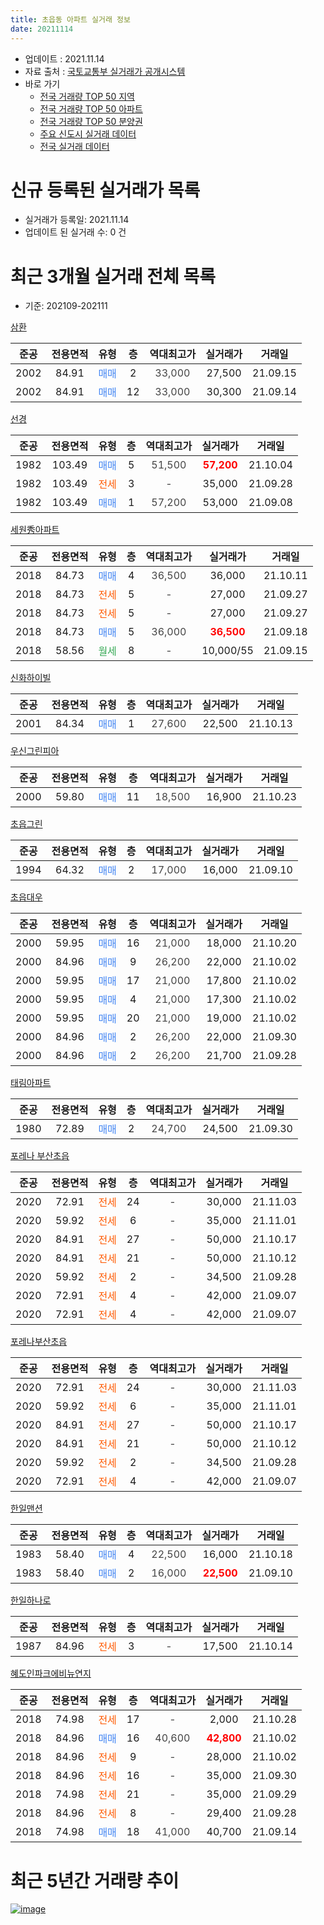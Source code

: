 ```yaml
---
title: 초읍동 아파트 실거래 정보
date: 20211114
---
```


* 업데이트 : 2021.11.14
* 자료 출처 : [국토교통부 실거래가 공개시스템](http://rt.molit.go.kr)
* 바로 가기
    * [전국 거래량 TOP 50 지역](https://apt-info.github.io/apt-trade-info/tr)
    * [전국 거래량 TOP 50 아파트](https://apt-info.github.io/apt-trade-info/ta)
    * [전국 거래량 TOP 50 분양권](https://apt-info.github.io/apt-trade-info/tb)
    * [주요 신도시 실거래 데이터](https://apt-info.github.io/apt-trade-info/newtown)
    * [전국 실거래 데이터](https://apt-info.github.io/apt-trade-info/all)



<script async src="https://pagead2.googlesyndication.com/pagead/js/adsbygoogle.js"></script>
<!-- 기본광고 -->
<ins class="adsbygoogle"
     style="display:block"
     data-ad-client="ca-pub-1142216861245946"
     data-ad-slot="4805727019"
     data-ad-format="auto"
     data-full-width-responsive="true"></ins>
<script>
     (adsbygoogle = window.adsbygoogle || []).push({});
</script>


# 신규 등록된 실거래가 목록

* 실거래가 등록일: 2021.11.14
* 업데이트 된 실거래 수: 0 건




<script async src="https://pagead2.googlesyndication.com/pagead/js/adsbygoogle.js"></script>
<!-- 기본광고 -->
<ins class="adsbygoogle"
     style="display:block"
     data-ad-client="ca-pub-1142216861245946"
     data-ad-slot="4805727019"
     data-ad-format="auto"
     data-full-width-responsive="true"></ins>
<script>
     (adsbygoogle = window.adsbygoogle || []).push({});
</script>


# 최근 3개월 실거래 전체 목록
* 기준: 202109-202111


[삼환](https://search.naver.com/search.naver?query=%EC%82%BC%ED%99%98)

|준공|전용면적|유형|층|역대최고가|실거래가|거래일|
|:---:|:---:|:---:|:---:|:---:|:---:|:---:|
|2002|84.91|<span style="color:#4285F3">매매</span>|2|<span style="color:#444444">33,000</span>|27,500|21.09.15|
|2002|84.91|<span style="color:#4285F3">매매</span>|12|<span style="color:#444444">33,000</span>|30,300|21.09.14|

[선경](https://search.naver.com/search.naver?query=%EC%84%A0%EA%B2%BD)

|준공|전용면적|유형|층|역대최고가|실거래가|거래일|
|:---:|:---:|:---:|:---:|:---:|:---:|:---:|
|1982|103.49|<span style="color:#4285F3">매매</span>|5|<span style="color:#444444">51,500</span>|<b><span style="color:#FF0000">57,200</span></b>|21.10.04|
|1982|103.49|<span style="color:#FF5A00">전세</span>|3|<span style="color:#444444">-</span>|35,000|21.09.28|
|1982|103.49|<span style="color:#4285F3">매매</span>|1|<span style="color:#444444">57,200</span>|53,000|21.09.08|

[세원秀아파트](https://search.naver.com/search.naver?query=%EC%84%B8%EC%9B%90%E7%A7%80%EC%95%84%ED%8C%8C%ED%8A%B8)

|준공|전용면적|유형|층|역대최고가|실거래가|거래일|
|:---:|:---:|:---:|:---:|:---:|:---:|:---:|
|2018|84.73|<span style="color:#4285F3">매매</span>|4|<span style="color:#444444">36,500</span>|36,000|21.10.11|
|2018|84.73|<span style="color:#FF5A00">전세</span>|5|<span style="color:#444444">-</span>|27,000|21.09.27|
|2018|84.73|<span style="color:#FF5A00">전세</span>|5|<span style="color:#444444">-</span>|27,000|21.09.27|
|2018|84.73|<span style="color:#4285F3">매매</span>|5|<span style="color:#444444">36,000</span>|<b><span style="color:#FF0000">36,500</span></b>|21.09.18|
|2018|58.56|<span style="color:#34A853">월세</span>|8|<span style="color:#444444">-</span>|10,000/55|21.09.15|

[신화하이빌](https://search.naver.com/search.naver?query=%EC%8B%A0%ED%99%94%ED%95%98%EC%9D%B4%EB%B9%8C)

|준공|전용면적|유형|층|역대최고가|실거래가|거래일|
|:---:|:---:|:---:|:---:|:---:|:---:|:---:|
|2001|84.34|<span style="color:#4285F3">매매</span>|1|<span style="color:#444444">27,600</span>|22,500|21.10.13|

[우신그린피아](https://search.naver.com/search.naver?query=%EC%9A%B0%EC%8B%A0%EA%B7%B8%EB%A6%B0%ED%94%BC%EC%95%84)

|준공|전용면적|유형|층|역대최고가|실거래가|거래일|
|:---:|:---:|:---:|:---:|:---:|:---:|:---:|
|2000|59.80|<span style="color:#4285F3">매매</span>|11|<span style="color:#444444">18,500</span>|16,900|21.10.23|

[초읍그린](https://search.naver.com/search.naver?query=%EC%B4%88%EC%9D%8D%EA%B7%B8%EB%A6%B0)

|준공|전용면적|유형|층|역대최고가|실거래가|거래일|
|:---:|:---:|:---:|:---:|:---:|:---:|:---:|
|1994|64.32|<span style="color:#4285F3">매매</span>|2|<span style="color:#444444">17,000</span>|16,000|21.09.10|

[초읍대우](https://search.naver.com/search.naver?query=%EC%B4%88%EC%9D%8D%EB%8C%80%EC%9A%B0)

|준공|전용면적|유형|층|역대최고가|실거래가|거래일|
|:---:|:---:|:---:|:---:|:---:|:---:|:---:|
|2000|59.95|<span style="color:#4285F3">매매</span>|16|<span style="color:#444444">21,000</span>|18,000|21.10.20|
|2000|84.96|<span style="color:#4285F3">매매</span>|9|<span style="color:#444444">26,200</span>|22,000|21.10.02|
|2000|59.95|<span style="color:#4285F3">매매</span>|17|<span style="color:#444444">21,000</span>|17,800|21.10.02|
|2000|59.95|<span style="color:#4285F3">매매</span>|4|<span style="color:#444444">21,000</span>|17,300|21.10.02|
|2000|59.95|<span style="color:#4285F3">매매</span>|20|<span style="color:#444444">21,000</span>|19,000|21.10.02|
|2000|84.96|<span style="color:#4285F3">매매</span>|2|<span style="color:#444444">26,200</span>|22,000|21.09.30|
|2000|84.96|<span style="color:#4285F3">매매</span>|2|<span style="color:#444444">26,200</span>|21,700|21.09.28|

[태림아파트](https://search.naver.com/search.naver?query=%ED%83%9C%EB%A6%BC%EC%95%84%ED%8C%8C%ED%8A%B8)

|준공|전용면적|유형|층|역대최고가|실거래가|거래일|
|:---:|:---:|:---:|:---:|:---:|:---:|:---:|
|1980|72.89|<span style="color:#4285F3">매매</span>|2|<span style="color:#444444">24,700</span>|24,500|21.09.30|

[포레나 부산초읍](https://search.naver.com/search.naver?query=%ED%8F%AC%EB%A0%88%EB%82%98+%EB%B6%80%EC%82%B0%EC%B4%88%EC%9D%8D)

|준공|전용면적|유형|층|역대최고가|실거래가|거래일|
|:---:|:---:|:---:|:---:|:---:|:---:|:---:|
|2020|72.91|<span style="color:#FF5A00">전세</span>|24|<span style="color:#444444">-</span>|30,000|21.11.03|
|2020|59.92|<span style="color:#FF5A00">전세</span>|6|<span style="color:#444444">-</span>|35,000|21.11.01|
|2020|84.91|<span style="color:#FF5A00">전세</span>|27|<span style="color:#444444">-</span>|50,000|21.10.17|
|2020|84.91|<span style="color:#FF5A00">전세</span>|21|<span style="color:#444444">-</span>|50,000|21.10.12|
|2020|59.92|<span style="color:#FF5A00">전세</span>|2|<span style="color:#444444">-</span>|34,500|21.09.28|
|2020|72.91|<span style="color:#FF5A00">전세</span>|4|<span style="color:#444444">-</span>|42,000|21.09.07|
|2020|72.91|<span style="color:#FF5A00">전세</span>|4|<span style="color:#444444">-</span>|42,000|21.09.07|

[포레나부산초읍](https://search.naver.com/search.naver?query=%ED%8F%AC%EB%A0%88%EB%82%98%EB%B6%80%EC%82%B0%EC%B4%88%EC%9D%8D)

|준공|전용면적|유형|층|역대최고가|실거래가|거래일|
|:---:|:---:|:---:|:---:|:---:|:---:|:---:|
|2020|72.91|<span style="color:#FF5A00">전세</span>|24|<span style="color:#444444">-</span>|30,000|21.11.03|
|2020|59.92|<span style="color:#FF5A00">전세</span>|6|<span style="color:#444444">-</span>|35,000|21.11.01|
|2020|84.91|<span style="color:#FF5A00">전세</span>|27|<span style="color:#444444">-</span>|50,000|21.10.17|
|2020|84.91|<span style="color:#FF5A00">전세</span>|21|<span style="color:#444444">-</span>|50,000|21.10.12|
|2020|59.92|<span style="color:#FF5A00">전세</span>|2|<span style="color:#444444">-</span>|34,500|21.09.28|
|2020|72.91|<span style="color:#FF5A00">전세</span>|4|<span style="color:#444444">-</span>|42,000|21.09.07|

[한일맨션](https://search.naver.com/search.naver?query=%ED%95%9C%EC%9D%BC%EB%A7%A8%EC%85%98)

|준공|전용면적|유형|층|역대최고가|실거래가|거래일|
|:---:|:---:|:---:|:---:|:---:|:---:|:---:|
|1983|58.40|<span style="color:#4285F3">매매</span>|4|<span style="color:#444444">22,500</span>|16,000|21.10.18|
|1983|58.40|<span style="color:#4285F3">매매</span>|2|<span style="color:#444444">16,000</span>|<b><span style="color:#FF0000">22,500</span></b>|21.09.10|

[한일하나로](https://search.naver.com/search.naver?query=%ED%95%9C%EC%9D%BC%ED%95%98%EB%82%98%EB%A1%9C)

|준공|전용면적|유형|층|역대최고가|실거래가|거래일|
|:---:|:---:|:---:|:---:|:---:|:---:|:---:|
|1987|84.96|<span style="color:#FF5A00">전세</span>|3|<span style="color:#444444">-</span>|17,500|21.10.14|

[혜도인파크에비뉴연지](https://search.naver.com/search.naver?query=%ED%98%9C%EB%8F%84%EC%9D%B8%ED%8C%8C%ED%81%AC%EC%97%90%EB%B9%84%EB%89%B4%EC%97%B0%EC%A7%80)

|준공|전용면적|유형|층|역대최고가|실거래가|거래일|
|:---:|:---:|:---:|:---:|:---:|:---:|:---:|
|2018|74.98|<span style="color:#FF5A00">전세</span>|17|<span style="color:#444444">-</span>|2,000|21.10.28|
|2018|84.96|<span style="color:#4285F3">매매</span>|16|<span style="color:#444444">40,600</span>|<b><span style="color:#FF0000">42,800</span></b>|21.10.02|
|2018|84.96|<span style="color:#FF5A00">전세</span>|9|<span style="color:#444444">-</span>|28,000|21.10.02|
|2018|84.96|<span style="color:#FF5A00">전세</span>|16|<span style="color:#444444">-</span>|35,000|21.09.30|
|2018|74.98|<span style="color:#FF5A00">전세</span>|21|<span style="color:#444444">-</span>|35,000|21.09.29|
|2018|84.96|<span style="color:#FF5A00">전세</span>|8|<span style="color:#444444">-</span>|29,400|21.09.28|
|2018|74.98|<span style="color:#4285F3">매매</span>|18|<span style="color:#444444">41,000</span>|40,700|21.09.14|



<script async src="https://pagead2.googlesyndication.com/pagead/js/adsbygoogle.js"></script>
<!-- 기본광고 -->
<ins class="adsbygoogle"
     style="display:block"
     data-ad-client="ca-pub-1142216861245946"
     data-ad-slot="4805727019"
     data-ad-format="auto"
     data-full-width-responsive="true"></ins>
<script>
     (adsbygoogle = window.adsbygoogle || []).push({});
</script>


# 최근 5년간 거래량 추이


<div style="width:100%;">
    <canvas id="deal_progress" height="200"></canvas>
</div>

<script>
new Chart(document.getElementById("deal_progress"), {
    type: 'line',
    data: {
        labels: ['16.01','16.02','16.03','16.04','16.05','16.06','16.07','16.08','16.09','16.10','16.11','16.12','17.01','17.02','17.03','17.04','17.05','17.06','17.07','17.08','17.09','17.10','17.11','17.12','18.01','18.02','18.03','18.04','18.05','18.06','18.07','18.08','18.09','18.10','18.11','18.12','19.01','19.02','19.03','19.04','19.05','19.06','19.07','19.08','19.09','19.10','19.11','19.12','20.01','20.02','20.03','20.04','20.05','20.06','20.07','20.08','20.09','20.10','20.11','20.12','21.01','21.02','21.03','21.04','21.05','21.06','21.07','21.08','21.09','21.10','21.11'],
        datasets: [{
            label: '매매/분양권',
            data: [15,15,14,15,22,22,9,20,16,25,21,5,9,13,205,110,52,84,21,17,24,22,14,19,8,13,20,11,10,11,10,7,10,14,6,4,7,4,11,10,8,6,11,5,8,29,109,53,24,40,18,33,49,84,20,5,9,30,40,46,18,22,14,14,16,16,11,14,10,11,0],
            borderColor: "rgba(66, 133, 243, 1)",
            backgroundColor: "rgba(66, 133, 243, 0.05)",
            borderWidth: 1,
            pointRadius: 0,
            fill: false,
            lineTension: 0
        },{
            label: '전/월세',
            data: [3,4,5,4,7,5,1,0,4,9,3,2,2,6,4,3,4,2,4,7,8,5,3,5,8,6,14,11,6,5,3,3,4,10,2,3,4,6,5,4,5,5,8,2,5,4,2,10,5,9,5,16,36,85,31,17,12,10,14,13,6,5,10,5,9,11,12,8,12,7,4],
            borderColor: "rgba(255, 90, 0, 1)",
            backgroundColor: "rgba(255, 90, 0, 0.05)",
            borderWidth: 1,
            pointRadius: 0,
            fill: false,
            lineTension: 0
        },{
            label: '합계',
            data: [18,19,19,19,29,27,10,20,20,34,24,7,11,19,209,113,56,86,25,24,32,27,17,24,16,19,34,22,16,16,13,10,14,24,8,7,11,10,16,14,13,11,19,7,13,33,111,63,29,49,23,49,85,169,51,22,21,40,54,59,24,27,24,19,25,27,23,22,22,18,4],
            borderColor: "rgba(0, 0, 0, 1)",
            backgroundColor: "rgba(0, 0, 0, 0.03)",
            borderWidth: 0.1,
            pointRadius: 0,
            fill: true,
            lineTension: 0
        }
        ]
    },
    options: {
        responsive: true,
        title: {
            display: false
        },
        tooltips: {
            mode: 'index',
            intersect: false
        },
        hover: {
            mode: 'nearest',
            intersect: true
        },
        scales: {
            xAxes: [{
                display: true,
                scaleLabel: {
                    display: true,
                    labelString: '년/월'
                }
            }],
            yAxes: [{
                display: true,
                ticks: {
                    suggestedMin: 0,
                },
                scaleLabel: {
                    display: true,
                    labelString: '실거래 수'
                }
            }]
        }
    }
});

</script>


[![image](https://apt-info.github.io/images/2020-01-03-apt-trade-info/1024x500.png)](https://play.google.com/store/apps/details?id=com.aptinfo.apttradeinfo)

